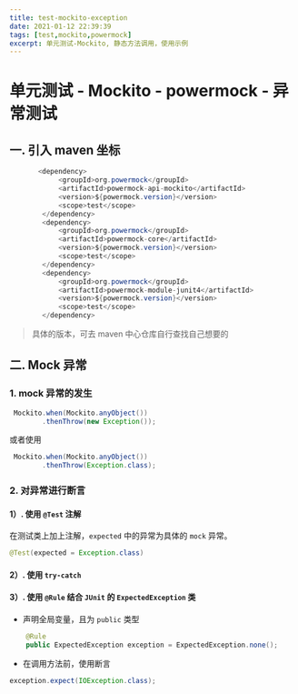 ```yaml
---
title: test-mockito-exception
date: 2021-01-12 22:39:39
tags: [test,mockito,powermock]
excerpt: 单元测试-Mockito, 静态方法调用，使用示例
---
```


# 单元测试 - Mockito - powermock - 异常测试
## 一. 引入 maven 坐标
```java
       <dependency>
            <groupId>org.powermock</groupId>
            <artifactId>powermock-api-mockito</artifactId>
            <version>${powermock.version}</version>
            <scope>test</scope>
        </dependency>
        <dependency>
            <groupId>org.powermock</groupId>
            <artifactId>powermock-core</artifactId>
            <version>${powermock.version}</version>
            <scope>test</scope>
        </dependency>
        <dependency>
            <groupId>org.powermock</groupId>
            <artifactId>powermock-module-junit4</artifactId>
            <version>${powermock.version}</version>
            <scope>test</scope>
        </dependency>
```

> 具体的版本，可去 maven 中心仓库自行查找自己想要的

## 二. Mock 异常

### 1. mock 异常的发生
```java
 Mockito.when(Mockito.anyObject())
        .thenThrow(new Exception());
```

或者使用

```java
 Mockito.when(Mockito.anyObject())
        .thenThrow(Exception.class);
```

### 2. 对异常进行断言

####  1）. 使用 `@Test` 注解
在测试类上加上注解，`expected` 中的异常为具体的  `mock`  异常。
```java
@Test(expected = Exception.class)
```

####  2）. 使用 `try-catch`

#### 3）.  使用 `@Rule`  结合 `JUnit` 的 `ExpectedException` 类

-  声明全局变量，且为 `public` 类型
```java
    @Rule
    public ExpectedException exception = ExpectedException.none();
```

- 在调用方法前，使用断言

```java
exception.expect(IOException.class);
```

